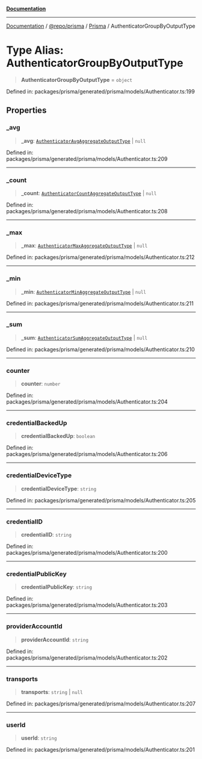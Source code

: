 [**Documentation**](../../../../../README.md)

***

[Documentation](../../../../../README.md) / [@repo/prisma](../../../README.md) / [Prisma](../README.md) / AuthenticatorGroupByOutputType

# Type Alias: AuthenticatorGroupByOutputType

> **AuthenticatorGroupByOutputType** = `object`

Defined in: packages/prisma/generated/prisma/models/Authenticator.ts:199

## Properties

### \_avg

> **\_avg**: [`AuthenticatorAvgAggregateOutputType`](AuthenticatorAvgAggregateOutputType.md) \| `null`

Defined in: packages/prisma/generated/prisma/models/Authenticator.ts:209

***

### \_count

> **\_count**: [`AuthenticatorCountAggregateOutputType`](AuthenticatorCountAggregateOutputType.md) \| `null`

Defined in: packages/prisma/generated/prisma/models/Authenticator.ts:208

***

### \_max

> **\_max**: [`AuthenticatorMaxAggregateOutputType`](AuthenticatorMaxAggregateOutputType.md) \| `null`

Defined in: packages/prisma/generated/prisma/models/Authenticator.ts:212

***

### \_min

> **\_min**: [`AuthenticatorMinAggregateOutputType`](AuthenticatorMinAggregateOutputType.md) \| `null`

Defined in: packages/prisma/generated/prisma/models/Authenticator.ts:211

***

### \_sum

> **\_sum**: [`AuthenticatorSumAggregateOutputType`](AuthenticatorSumAggregateOutputType.md) \| `null`

Defined in: packages/prisma/generated/prisma/models/Authenticator.ts:210

***

### counter

> **counter**: `number`

Defined in: packages/prisma/generated/prisma/models/Authenticator.ts:204

***

### credentialBackedUp

> **credentialBackedUp**: `boolean`

Defined in: packages/prisma/generated/prisma/models/Authenticator.ts:206

***

### credentialDeviceType

> **credentialDeviceType**: `string`

Defined in: packages/prisma/generated/prisma/models/Authenticator.ts:205

***

### credentialID

> **credentialID**: `string`

Defined in: packages/prisma/generated/prisma/models/Authenticator.ts:200

***

### credentialPublicKey

> **credentialPublicKey**: `string`

Defined in: packages/prisma/generated/prisma/models/Authenticator.ts:203

***

### providerAccountId

> **providerAccountId**: `string`

Defined in: packages/prisma/generated/prisma/models/Authenticator.ts:202

***

### transports

> **transports**: `string` \| `null`

Defined in: packages/prisma/generated/prisma/models/Authenticator.ts:207

***

### userId

> **userId**: `string`

Defined in: packages/prisma/generated/prisma/models/Authenticator.ts:201
